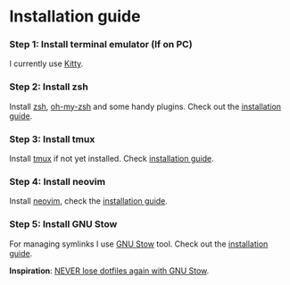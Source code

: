 # Installation guide

### Step 1: Install terminal emulator (If on PC)

I currently use [Kitty](https://sw.kovidgoyal.net/kitty/).

### Step 2: Install zsh

Install [zsh](https://www.zsh.org/), [oh-my-zsh](https://ohmyz.sh/) and some handy plugins. Check out the [installation guide](/docs/INSTALL_ZSH.md).

### Step 3: Install tmux

Install [tmux](https://github.com/tmux/tmux) if not yet installed. Check [installation guide](/docs/INSTALL_TMUX.md).

### Step 4: Install neovim

Install [neovim](https://neovim.io/), check the [installation guide](/docs/INSTALL_NVIM.md).

### Step 5: Install GNU Stow

For managing symlinks I use [GNU Stow](https://www.gnu.org/software/stow/) tool. Check out the [installation guide](/docs/INSTALL_STOW.md).

**Inspiration**: [NEVER lose dotfiles again with GNU Stow](https://www.youtube.com/watch?v=NoFiYOqnC4o).
